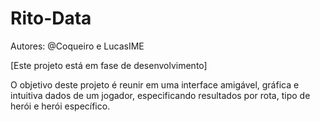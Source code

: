 # Rito-Data
Autores: @Coqueiro e LucasIME

[Este projeto está em fase de desenvolvimento]

O objetivo deste projeto é reunir em uma interface amigável, gráfica e intuitiva dados de um jogador, especificando resultados por rota, tipo de herói e herói específico.


